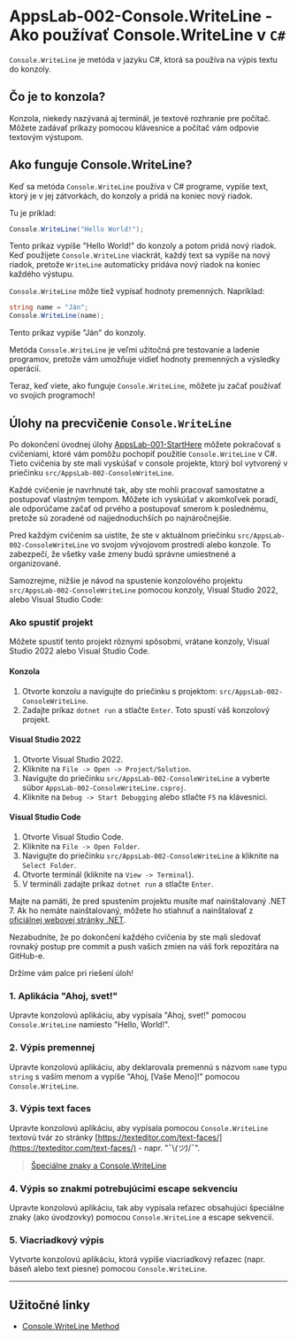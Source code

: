 # AppsLab-002-Console.WriteLine - Ako používať Console.WriteLine v `C#`

`Console.WriteLine` je metóda v jazyku C#, ktorá sa používa na výpis textu do konzoly.

## Čo je to konzola?

Konzola, niekedy nazývaná aj terminál, je textové rozhranie pre počítač. Môžete zadávať príkazy pomocou klávesnice a počítač vám odpovie textovým výstupom.

## Ako funguje Console.WriteLine?

Keď sa metóda `Console.WriteLine` používa v C# programe, vypíše text, ktorý je v jej zátvorkách, do konzoly a pridá na koniec nový riadok.

Tu je príklad:

```csharp
Console.WriteLine("Hello World!");
```

Tento príkaz vypíše "Hello World!" do konzoly a potom pridá nový riadok. Keď použijete `Console.WriteLine` viackrát, každý text sa vypíše na nový riadok, pretože `WriteLine` automaticky pridáva nový riadok na koniec každého výstupu.

`Console.WriteLine` môže tiež vypísať hodnoty premenných. Napríklad:

```csharp
string name = "Ján";
Console.WriteLine(name);
```

Tento príkaz vypíše "Ján" do konzoly.

Metóda `Console.WriteLine` je veľmi užitočná pre testovanie a ladenie programov, pretože vám umožňuje vidieť hodnoty premenných a výsledky operácií.

Teraz, keď viete, ako funguje `Console.WriteLine`, môžete ju začať používať vo svojich programoch!

## Úlohy na precvičenie `Console.WriteLine`

Po dokončení úvodnej úlohy [AppsLab-001-StartHere](/lekcie/AppsLab-001-StartHere.md) môžete pokračovať s cvičeniami, ktoré vám pomôžu pochopiť použitie `Console.WriteLine` v C#. Tieto cvičenia by ste mali vyskúšať v console projekte, ktorý bol vytvorený v priečinku `src/AppsLab-002-ConsoleWriteLine`.

Každé cvičenie je navrhnuté tak, aby ste mohli pracovať samostatne a postupovať vlastným tempom. Môžete ich vyskúšať v akomkoľvek poradí, ale odporúčame začať od prvého a postupovať smerom k poslednému, pretože sú zoradené od najjednoduchších po najnáročnejšie.

Pred každým cvičením sa uistite, že ste v aktuálnom priečinku `src/AppsLab-002-ConsoleWriteLine` vo svojom vývojovom prostredí alebo konzole. To zabezpečí, že všetky vaše zmeny budú správne umiestnené a organizované.

Samozrejme, nižšie je návod na spustenie konzolového projektu `src/AppsLab-002-ConsoleWriteLine` pomocou konzoly, Visual Studio 2022, alebo Visual Studio Code:

### Ako spustiť projekt

Môžete spustiť tento projekt rôznymi spôsobmi, vrátane konzoly, Visual Studio 2022 alebo Visual Studio Code.

#### Konzola

1. Otvorte konzolu a navigujte do priečinku s projektom: `src/AppsLab-002-ConsoleWriteLine`.
2. Zadajte príkaz `dotnet run` a stlačte `Enter`. Toto spustí váš konzolový projekt.

#### Visual Studio 2022

1. Otvorte Visual Studio 2022.
2. Kliknite na `File -> Open -> Project/Solution`.
3. Navigujte do priečinku `src/AppsLab-002-ConsoleWriteLine` a vyberte súbor `AppsLab-002-ConsoleWriteLine.csproj`.
4. Kliknite na `Debug -> Start Debugging` alebo stlačte `F5` na klávesnici.

#### Visual Studio Code

1. Otvorte Visual Studio Code.
2. Kliknite na `File -> Open Folder`.
3. Navigujte do priečinku `src/AppsLab-002-ConsoleWriteLine` a kliknite na `Select Folder`.
4. Otvorte terminál (kliknite na `View -> Terminal`).
5. V termináli zadajte príkaz `dotnet run` a stlačte `Enter`.

Majte na pamäti, že pred spustením projektu musíte mať nainštalovaný .NET 7. Ak ho nemáte nainštalovaný, môžete ho stiahnuť a nainštalovať z [oficiálnej webovej stránky .NET](https://dotnet.microsoft.com/download).

Nezabudnite, že po dokončení každého cvičenia by ste mali sledovať rovnaký postup pre commit a push vašich zmien na váš fork repozitára na GitHub-e.

Držíme vám palce pri riešení úloh!

### 1. Aplikácia "Ahoj, svet!"

Upravte konzolovú aplikáciu, aby vypísala "Ahoj, svet!" pomocou `Console.WriteLine` namiesto "Hello, World!".

### 2. Výpis premennej

Upravte konzolovú aplikáciu, aby deklarovala premennú s názvom `name` typu `string` s vaším menom a vypíše "Ahoj, [Vaše Meno]!" pomocou `Console.WriteLine`.

### 3. Výpis text faces

Upravte konzolovú aplikáciu, aby vypísala pomocou `Console.WriteLine` textovú tvár zo stránky [https://texteditor.com/text-faces/](https://texteditor.com/text-faces/) - napr. "¯\\_(ツ)_/¯".

> [Špeciálne znaky a Console.WriteLine](/lekcie/Console.WriteLine_special_characters.md)

### 4. Výpis so znakmi potrebujúcimi escape sekvenciu

Upravte konzolovú aplikáciu, tak aby vypísala reťazec obsahujúci špeciálne znaky (ako úvodzovky) pomocou `Console.WriteLine` a escape sekvencií.

### 5. Viacriadkový výpis

Vytvorte konzolovú aplikáciu, ktorá vypíše viacriadkový reťazec (napr. báseň alebo text piesne) pomocou `Console.WriteLine`.

---

## Užitočné linky

- [Console.WriteLine Method](https://learn.microsoft.com/en-us/dotnet/api/system.console.writeline?view=net-7.0)

